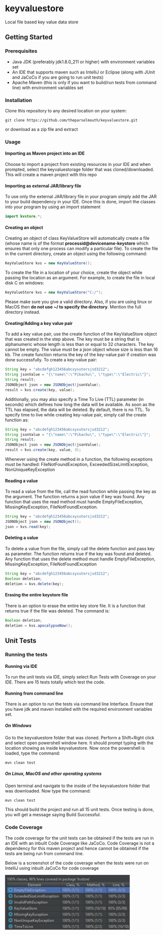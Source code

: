 # keyvaluestore
Local file based key value data store

## Getting Started
### Prerequisites
- Java JDK (preferably jdk1.8.0_211 or higher) with environment variables set
- An IDE that supports maven such as IntelliJ or Eclipse (along with JUnit and JaCoCo if you are going to run unit tests)
- Apache Maven (this is only if you want to build/run tests from command line) with environment variables set
### Installation
Clone this repository to any desired location on your system:
``` 
git clone https://github.com/theparselmouth/keyvaluestore.git 
```
or download as a zip file and extract
### Usage
#### Importing as Maven project into an IDE
Choose to import a project from existing resources in your IDE and when prompted, select the keyvaluestorage folder that was cloned/downloaded. This will create a maven project with this repo

#### Importing as external JAR/library file
To use only the external JAR/library file in your program simply add the JAR to your build dependency in your IDE. Once this is done, import the classes into your program by using an import statement
```java
import kvstore.*;
```
#### Creating an object
Creating an object of class KeyValueStore will automatically create a file (whose name is of the format **processid@devicename-keystore** which ensures that only one process can modify a particular file).
To create the file in the current directory, create an object using the following command:
```java
KeyValueStore kvs = new KeyValueStore();
```
To create the file in a location of your choice, create the object while passing the location as an argument. For example, to create the file in local disk C on windows:
```java
KeyValueStore kvs = new KeyValueStore("C:/");
```
Please make sure you give a valid directory. Also, if you are using linux or MacOS then **do not use ~/ to specify the directory**. Mention the full directory instead.
#### Creating/Adding a key value pair
To add a key value pair, use the create function of the KeyValueStore object that was created in the step above. The key must be a string that is alphanumeric whose length is less than or equal to 32 characters. The key cannot be empty. The value must be a json object whose size is less than 16 kb. The create function returns the key of the key-value pair if creation was done successfully. To create a key-value pair:
```java
String key = "abcdefgh123456abcxysutersjsd3212";
String jsonValue = "{\"name\":\"Pikachu\", \"type\":\"Electric\"}";
String result;
JSONObject json = new JSONObject(jsonValue);
result = kvs.create(key, value);
```
Additionally, you may also specify a Time To Live (TTL) parameter (in seconds) which defines how long the data will be available. As soon as the TTL has elapsed, the data will be deleted. By default, there is no TTL. To specify time to live while creating key-value pair, simply call the create function as: 
```java
String key = "abcdefgh123456abcxysutersjsd3212";
String jsonValue = "{\"name\":\"Pikachu\", \"type\":\"Electric\"}";
String result;
JSONObject json = new JSONObject(jsonValue);
result = kvs.create(key, value, 3);
```
Whenever using the create method in a function, the following exceptions must be handled: FileNotFoundException, ExceededSizeLimitException, NonUniqueKeyException
#### Reading a value
To read a value from the file, call the read function while passing the key as the argument. The function returns a json value if key was found. Any function that uses the read method must handle EmptyFileException, MissingKeyException, FileNotFoundException.
```java
String key = "abcdefgh123456abcxysutersjsd3212";
JSONObject json = new JSONObject();
json = kvs.read(key);
```
#### Deleting a value
To delete a value from the file, simply call the delete function and pass key as parameter. The function returns true if the key was found and deleted. Any function that uses the delete method must handle EmptyFileException, MissingKeyException, FileNotFoundException
```java
String key = "abcdefgh123456abcxysutersjsd3212";
Boolean deletion;
deletion = kvs.delete(key);
```
#### Erasing the entire keystore file
There is an option to erase the entire key store file. It is a function that returns true if the file was deleted. The command is:
```java
Boolean deletion;
deletion = kvs.apocalypseNow();
```
## Unit Tests
### Running the tests
#### Running via IDE
To run the unit tests via IDE, simply select Run Tests with Coverage on your IDE. There are 15 tests totally which test the code.
#### Running from command line
There is an option to run the tests via command line Interface. Ensure that you have jdk and maven installed with the required environment variables set. 
##### On Windows
Go to the keyvaluestore folder that was cloned. Perform a Shift+Right click and select open powershell window here.
It should prompt typing with the location showing as inside keyvaluestore. Now once the powershell is loaded, type the command:
```
mvn clean test
```
##### On Linux, MacOS and other operating systems
Open terminal and navigate to the inside of the keyvaluestore folder that was downloaded. Now type the command:
```
mvn clean test
```
This should build the project and run all 15 unit tests. Once testing is done, you will get a message saying Build Successful.
### Code Coverage
The code coverage for the unit tests can be obtained if the tests are run in an IDE with an inbuilt Code Coverage like JaCoCo. 
Code Coverage is not a dependency for this maven project and hence cannot be obtained if the tests are being run from command line. 

Below is a screenshot of the code coverage when the tests were run on IntelliJ using inbuilt JaCoCo for code coverage

![Alt text](codeCoverage.png?raw=true "Code Coverage")
